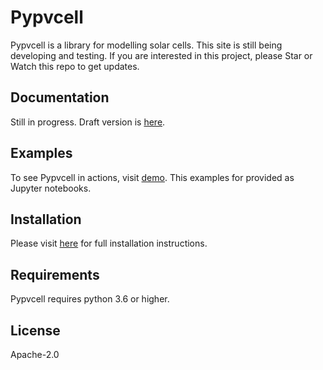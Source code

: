 # Pypvcell

Pypvcell is a library for modelling solar cells.
This site is still being developing and testing. If you are interested in this project, please Star or Watch this repo to get updates. 

## Documentation

Still in progress. Draft version is [here](https://kanhua.github.io/pypvcell/).


## Examples

To see Pypvcell in actions, visit [demo](./demos/). This examples for provided as Jupyter notebooks.


## Installation

Please visit [here](https://kanhua.github.io/pypvcell/install.html) for full installation instructions.

## Requirements

Pypvcell requires python 3.6 or higher.


## License
Apache-2.0